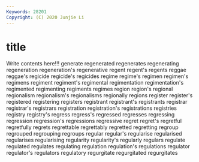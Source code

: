 ```yaml
---
Keywords: 28201
Copyright: (C) 2020 Junjie Li
---
```


# title

Write contents here!!!
generate 
regenerated 
regenerates 
regenerating 
regeneration 
regeneration's
regenerative 
regent 
regent's 
regents 
reggae 
reggae's 
regicide 
regicide's 
regicides 
regime
regime's 
regimen 
regimen's 
regimens 
regiment 
regiment's 
regimental 
regimentation 
regimentation's 
regimented
regimenting 
regiments 
regimes 
region 
region's 
regional 
regionalism 
regionalism's 
regionalisms 
regionally
regions 
register 
register's 
registered 
registering 
registers 
registrant 
registrant's 
registrants 
registrar
registrar's 
registrars 
registration 
registration's 
registrations 
registries 
registry 
registry's 
regress 
regress's
regressed 
regresses 
regressing 
regression 
regression's 
regressions 
regressive 
regret 
regret's 
regretful
regretfully 
regrets 
regrettable 
regrettably 
regretted 
regretting 
regroup 
regrouped 
regrouping 
regroups
regular 
regular's 
regularise 
regularised 
regularises 
regularising 
regularity 
regularity's 
regularly 
regulars
regulate 
regulated 
regulates 
regulating 
regulation 
regulation's 
regulations 
regulator 
regulator's 
regulators
regulatory 
regurgitate 
regurgitated 
regurgitates 
